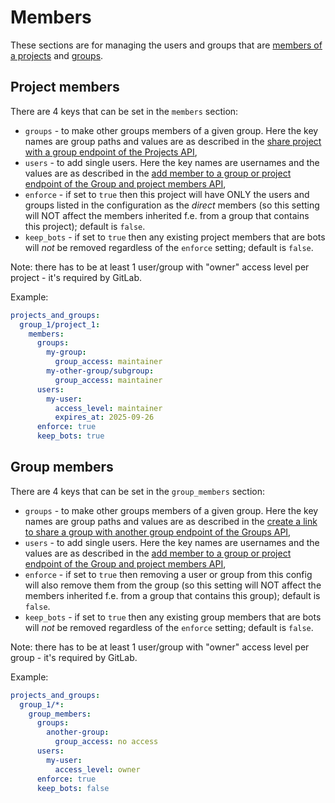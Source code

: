 # Members

These sections are for managing the users and groups that are [members of a projects](https://docs.gitlab.com/ee/user/project/members/) and [groups](https://docs.gitlab.com/ee/user/group/#add-users-to-a-group).

## Project members

There are 4 keys that can be set in the `members` section:

* `groups` - to make other groups members of a given group. Here the key names are group paths and values are as described in the [share project with a group endpoint of the Projects API](https://docs.gitlab.com/ee/api/projects.html#share-project-with-group),
* `users` - to add single users. Here the key names are usernames and the values are as described in the [add member to a group or project endpoint of the Group and project members API](https://docs.gitlab.com/ee/api/members.html#add-a-member-to-a-group-or-project),
* `enforce` - if set to `true` then this project will have ONLY the users and groups listed in the configuration as the *direct* members (so this setting will NOT affect the members inherited f.e. from a group that contains this project); default is `false`.
* `keep_bots` - if set to `true` then any existing project members that are bots will _not_ be removed regardless of the `enforce` setting; default is `false`.

Note: there has to be at least 1 user/group with "owner" access level per project - it's required by GitLab.

Example:

```yaml
projects_and_groups:
  group_1/project_1:
    members:
      groups:
        my-group:
          group_access: maintainer
        my-other-group/subgroup:
          group_access: maintainer
      users:
        my-user:
          access_level: maintainer
          expires_at: 2025-09-26
      enforce: true
      keep_bots: true
```

## Group members

There are 4 keys that can be set in the `group_members` section:

* `groups` - to make other groups members of a given group. Here the key names are group paths and values are as described in the [create a link to share a group with another group endpoint of the Groups API](https://docs.gitlab.com/ee/api/groups.html#create-a-link-to-share-a-group-with-another-group),
* `users` - to add single users. Here the key names are usernames and the values are as described in the [add member to a group or project endpoint of the Group and project members API](https://docs.gitlab.com/ee/api/members.html#add-a-member-to-a-group-or-project),
* `enforce` - if set to `true` then removing a user or group from this config will also remove them from the group (so this setting will NOT affect the members inherited f.e. from a group that contains this group); default is `false`.
* `keep_bots` - if set to `true` then any existing group members that are bots will _not_ be removed regardless of the `enforce` setting; default is `false`.

Note: there has to be at least 1 user/group with "owner" access level per group - it's required by GitLab.

Example:

```yaml
projects_and_groups:
  group_1/*:
    group_members:
      groups:
        another-group:
          group_access: no access
      users:
        my-user:
          access_level: owner
      enforce: true
      keep_bots: false
```
